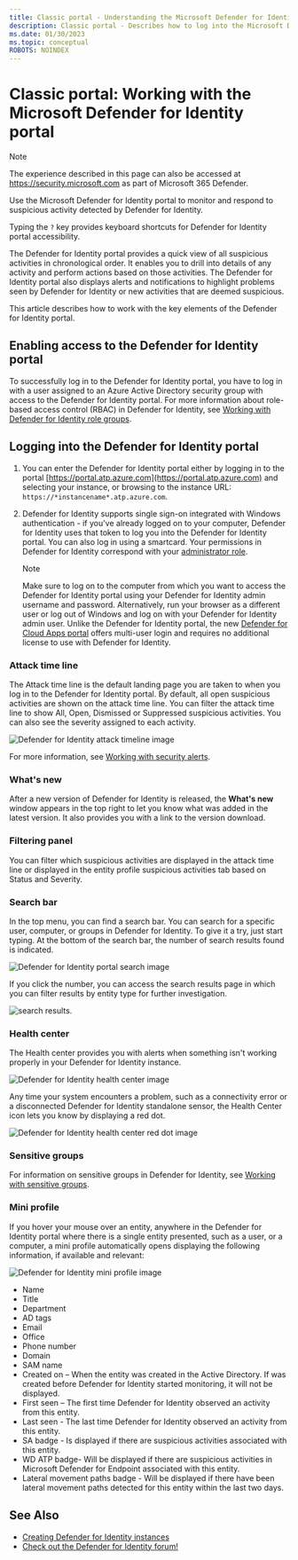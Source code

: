 ```yaml
---
title: Classic portal - Understanding the Microsoft Defender for Identity portal
description: Classic portal - Describes how to log into the Microsoft Defender for Identity portal and the components of the portal
ms.date: 01/30/2023
ms.topic: conceptual
ROBOTS: NOINDEX
---
```


# Classic portal: Working with the Microsoft Defender for Identity portal

> [!NOTE]
> The experience described in this page can also be accessed at <https://security.microsoft.com> as part of Microsoft 365 Defender.

Use the Microsoft Defender for Identity portal to monitor and respond to suspicious activity detected by Defender for Identity.

Typing the `?` key provides keyboard shortcuts for Defender for Identity portal accessibility.

The Defender for Identity portal provides a quick view of all suspicious activities in chronological order. It enables you to drill into details of any activity and perform actions based on those activities. The Defender for Identity portal also displays alerts and notifications to highlight problems seen by Defender for Identity or new activities that are deemed suspicious.

This article describes how to work with the key elements of the Defender for Identity portal.

## Enabling access to the Defender for Identity portal

To successfully log in to the Defender for Identity portal, you have to log in with a user assigned to an Azure Active Directory security group with access to the Defender for Identity portal.
For more information about role-based access control (RBAC) in Defender for Identity, see [Working with Defender for Identity role groups](role-groups.md).

## Logging into the Defender for Identity portal

1. You can enter the Defender for Identity portal either by logging in to the portal [https://portal.atp.azure.com](https://portal.atp.azure.com) and selecting your instance, or browsing to the instance URL: `https://*instancename*.atp.azure.com`.

1. Defender for Identity supports single sign-on integrated with Windows authentication - if you've already logged on to your computer, Defender for Identity uses that token to log you into the Defender for Identity portal. You can also log in using a smartcard. Your permissions in Defender for Identity correspond with your [administrator role](role-groups.md).

   > [!NOTE]
   > Make sure to log on to the computer from which you want to access the Defender for Identity portal using your Defender for Identity admin username and password. Alternatively, run your browser as a different user or log out of Windows and log on with your Defender for Identity admin user. Unlike the Defender for Identity portal, the new [Defender for Cloud Apps portal](https://portal.cloudappsecurity.com) offers multi-user login and requires no additional license to use with Defender for Identity.

### Attack time line

The Attack time line is the default landing page you are taken to when you log in to the Defender for Identity portal. By default, all open suspicious activities are shown on the attack time line. You can filter the attack time line to show All, Open, Dismissed or Suppressed suspicious activities. You can also see the severity assigned to each activity.

![Defender for Identity attack timeline image](media/sa-timeline.png)

For more information, see [Working with security alerts](/defender-for-identity/classic-working-with-suspicious-activities).

### What's new

After a new version of Defender for Identity is released, the **What's new** window appears in the top right to let you know what was added in the latest version. It also provides you with a link to the version download.

### Filtering panel

You can filter which suspicious activities are displayed in the attack time line or displayed in the entity profile suspicious activities tab based on Status and Severity.

<a name="search-bar"></a>

### Search bar

In the top menu, you can find a search bar. You can search for a specific user, computer, or groups in Defender for Identity. To give it a try, just start typing. At the bottom of the search bar, the number of search results found is indicated.

![Defender for Identity portal search image](media/workspace-portal-search.png)

If you click the number, you can access the search results page in which you can filter results by entity type for further investigation.

![search results.](media/search-results.png)

### Health center

The Health center provides you with alerts when something isn't working properly in your Defender for Identity instance.

![Defender for Identity health center image](media/health-issue.png)

Any time your system encounters a problem, such as a connectivity error or a disconnected Defender for Identity standalone sensor, the Health Center icon lets you know by displaying a red dot.

![Defender for Identity health center red dot image](media/health-bar.png)

### Sensitive groups

For information on sensitive groups in Defender for Identity, see [Working with sensitive groups](/defender-for-identity/classic-manage-sensitive-honeytoken-accounts).

### Mini profile

If you hover your mouse over an entity, anywhere in the Defender for Identity portal where there is a single entity presented, such as a user, or a computer, a mini profile automatically opens displaying the following information, if available and relevant:

![Defender for Identity mini profile image](media/mini-profile.png)

- Name
- Title
- Department
- AD tags
- Email
- Office
- Phone number
- Domain
- SAM name
- Created on – When the entity was created in the Active Directory. If was created before Defender for Identity started monitoring, it will not be displayed.
- First seen – The first time Defender for Identity observed an activity from this entity.
- Last seen - The last time Defender for Identity observed an activity from this entity.
- SA badge - Is displayed if there are suspicious activities associated with this entity.
- WD ATP badge- Will be displayed if there are suspicious activities in Microsoft Defender for Endpoint associated with this entity.
- Lateral movement paths badge - Will be displayed if there have been lateral movement paths detected for this entity within the last two days.

## See Also

- [Creating Defender for Identity instances](/defender-for-identity/deploy-defender-identity)
- [Check out the Defender for Identity forum!](<https://aka.ms/MDIcommunity>)